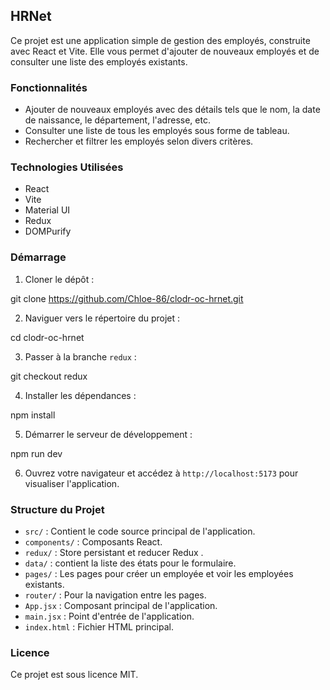 ## HRNet

Ce projet est une application simple de gestion des employés, construite avec React et Vite. Elle vous permet d'ajouter de nouveaux employés et de consulter une liste des employés existants.

### Fonctionnalités

-   Ajouter de nouveaux employés avec des détails tels que le nom, la date de naissance, le département, l'adresse, etc.
-   Consulter une liste de tous les employés sous forme de tableau.
-   Rechercher et filtrer les employés selon divers critères.

### Technologies Utilisées

-   React
-   Vite
-   Material UI
-   Redux
-   DOMPurify

### Démarrage

1.  Cloner le dépôt :

git clone https://github.com/Chloe-86/clodr-oc-hrnet.git


2.  Naviguer vers le répertoire du projet :

cd clodr-oc-hrnet

3. Passer à la branche `redux` :

git checkout redux

4.  Installer les dépendances :

npm install


5.  Démarrer le serveur de développement :

npm run dev


6.  Ouvrez votre navigateur et accédez à `http://localhost:5173` pour visualiser l'application.

### Structure du Projet

-   `src/` : Contient le code source principal de l'application.
-   `components/` : Composants React.
-   `redux/` : Store persistant et reducer Redux .
-   `data/` : contient la liste des états pour le formulaire.
-   `pages/` : Les pages pour créer un employée et voir les employées existants.
-   `router/` : Pour la navigation entre les pages.
-   `App.jsx` : Composant principal de l'application.
-   `main.jsx` : Point d'entrée de l'application.
-   `index.html` : Fichier HTML principal.


### Licence

Ce projet est sous licence MIT.
